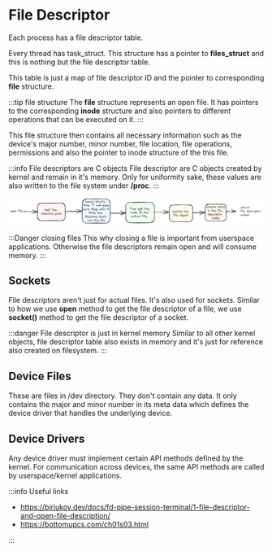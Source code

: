 # File Descriptor

Each process has a file descriptor table.

Every thread has task_struct. This structure has a pointer to **files_struct** and
this is nothing but the file descriptor table.

This table is just a map of file descriptor ID and the pointer to corresponding **file** structure.

:::tip file structure
The **file** structure represents an open file.
It has pointers to the corresponding **inode** structure and
also pointers to different operations that can be executed on it.
:::

This file structure then contains all necessary information such as the device's major number, minor number,
file location, file operations, permissions and also the pointer to inode structure of the this file.

:::info File descriptors are C objects
File descriptor are C objects created by kernel and remain in it's memory.
Only for uniformity sake, these values are also written to the file system under **/proc**.
:::

![steps to get a file](../../static/img/access-file-inode.excalidraw.png)

:::Danger closing files
This why closing a file is important from userspace applications.
Otherwise the file descriptors remain open and will consume memory.
:::

## Sockets

File descriptors aren't just for actual files. It's also used for sockets.
Similar to how we use **open** method to get the file descriptor of a file,
we use **socket()** method to get the file descriptor of a socket.

:::danger File descriptor is just in kernel memory
Similar to all other kernel objects, file descriptor table also exists in memory and
it's just for reference also created on filesystem.
:::

## Device Files

These are files in /dev directory. They don't contain any data.
It only contains the major and minor number in its meta data which defines the device driver that handles the underlying device.

## Device Drivers

Any device driver must implement certain API methods defined by the kernel.
For communication across devices, the same API methods are called by userspace/kernel applications.

:::info Useful links

-   https://biriukov.dev/docs/fd-pipe-session-terminal/1-file-descriptor-and-open-file-description/
-   https://bottomupcs.com/ch01s03.html

:::
